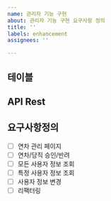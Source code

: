 ```yaml
---
name: 관리자 기능 구현
about: 관리자 기능 구현 요구사항 정의
title: ''
labels: enhancement
assignees: ''

---
```


## 테이블

## API Rest

## 요구사항정의
- [ ] 연차 관리 페이지
- [ ] 연차/당직 승인/반려
- [ ] 모든 사용자 정보 조회
- [ ] 특정 사용자 정보 조회
- [ ] 사용자 정보 변경
- [ ] 리팩터링
